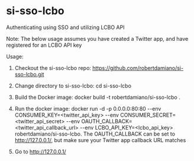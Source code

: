 # si-sso-lcbo
Authenticating using SSO and utilizing LCBO API

Note: The below usage assumes you have created a Twitter app, and have registered for an LCBO API key

Usage:

1) Checkout the si-sso-lcbo repo: https://github.com/robertdamiano/si-sso-lcbo.git

2) Change directory to si-sso-lcbo: cd si-sso-lcbo

3) Build the Docker image: docker build -t robertdamiano/si-sso-lcbo .

4) Run the docker image: docker run -d -p 0.0.0.0:80:80 --env CONSUMER_KEY=<twitter_api_key> --env CONSUMER_SECRET=<twitter_api_secret> --env OAUTH_CALLBACK=<twitter_api_callback_url> --env LCBO_API_KEY=<lcbo_api_key> robertdamiano/si-sso-lcbo. The OAUTH_CALLBACK can be set to http://127.0.0.1/, but make sure your Twitter app callback URL matches

5) Go to http://127.0.0.1/

